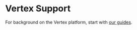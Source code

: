 # Vertex Support

For background on the Vertex platform, start with [our guides](https://developer.vertexvis.com/docs/guides).
